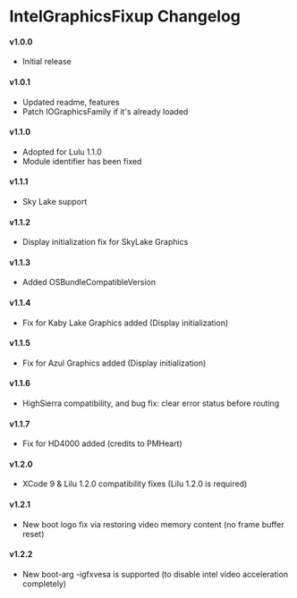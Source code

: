 IntelGraphicsFixup Changelog
============================
#### v1.0.0
- Initial release


#### v1.0.1
- Updated readme, features
- Patch IOGraphicsFamily if it's already loaded

#### v1.1.0
- Adopted for Lulu 1.1.0
- Module identifier has been fixed

#### v1.1.1
- Sky Lake support

#### v1.1.2
- Display initialization fix for SkyLake Graphics

#### v1.1.3
- Added OSBundleCompatibleVersion

#### v1.1.4
- Fix for Kaby Lake Graphics added (Display initialization)

#### v1.1.5
- Fix for Azul Graphics added (Display initialization)

#### v1.1.6
- HighSierra compatibility, and bug fix: clear error status before routing

#### v1.1.7
- Fix for HD4000 added (credits to PMHeart)

#### v1.2.0
- XCode 9 & Lilu 1.2.0 compatibility fixes (Lilu 1.2.0 is required)

#### v1.2.1
- New boot  logo fix via restoring video memory content (no frame buffer reset)

#### v1.2.2
- New boot-arg -igfxvesa is supported (to disable intel video acceleration completely)
